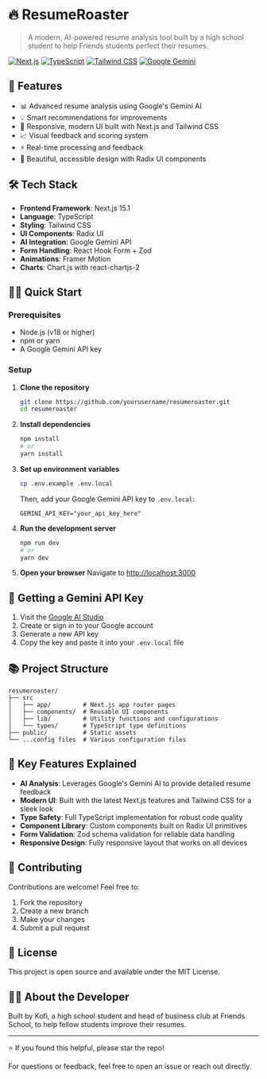 # 🔥 ResumeRoaster

> A modern, AI-powered resume analysis tool built by a high school student to help Friends students perfect their resumes.

[![Next.js](https://img.shields.io/badge/Next.js-15.1-black?style=flat-square&logo=next.js)](https://nextjs.org/)
[![TypeScript](https://img.shields.io/badge/TypeScript-5.0-blue?style=flat-square&logo=typescript)](https://www.typescriptlang.org/)
[![Tailwind CSS](https://img.shields.io/badge/Tailwind-3.4-38B2AC?style=flat-square&logo=tailwind-css)](https://tailwindcss.com/)
[![Google Gemini](https://img.shields.io/badge/AI-Google_Gemini-blue?style=flat-square)](https://deepmind.google/technologies/gemini/)

## 🚀 Features

- 📊 Advanced resume analysis using Google's Gemini AI
- 💡 Smart recommendations for improvements
- 📱 Responsive, modern UI built with Next.js and Tailwind CSS
- 📈 Visual feedback and scoring system
- ⚡️ Real-time processing and feedback
- 🎨 Beautiful, accessible design with Radix UI components

## 🛠 Tech Stack

- **Frontend Framework**: Next.js 15.1
- **Language**: TypeScript
- **Styling**: Tailwind CSS
- **UI Components**: Radix UI
- **AI Integration**: Google Gemini API
- **Form Handling**: React Hook Form + Zod
- **Animations**: Framer Motion
- **Charts**: Chart.js with react-chartjs-2

## 🏃‍♂️ Quick Start

### Prerequisites

- Node.js (v18 or higher)
- npm or yarn
- A Google Gemini API key

### Setup

1. **Clone the repository**
   ```bash
   git clone https://github.com/yourusername/resumeroaster.git
   cd resumeroaster
   ```

2. **Install dependencies**
   ```bash
   npm install
   # or
   yarn install
   ```

3. **Set up environment variables**
   ```bash
   cp .env.example .env.local
   ```
   Then, add your Google Gemini API key to `.env.local`:
   ```
   GEMINI_API_KEY="your_api_key_here"
   ```

4. **Run the development server**
   ```bash
   npm run dev
   # or
   yarn dev
   ```

5. **Open your browser**
   Navigate to [http://localhost:3000](http://localhost:3000)

## 🔑 Getting a Gemini API Key

1. Visit the [Google AI Studio](https://aistudio.google.com)
2. Create or sign in to your Google account
3. Generate a new API key
4. Copy the key and paste it into your `.env.local` file

## 📚 Project Structure

```
resumeroaster/
├── src
│   ├── app/         # Next.js app router pages
│   ├── components/  # Reusable UI components
│   ├── lib/         # Utility functions and configurations
│   └── types/       # TypeScript type definitions
├── public/          # Static assets
└── ...config files  # Various configuration files
```

## 🧪 Key Features Explained

- **AI Analysis**: Leverages Google's Gemini AI to provide detailed resume feedback
- **Modern UI**: Built with the latest Next.js features and Tailwind CSS for a sleek look
- **Type Safety**: Full TypeScript implementation for robust code quality
- **Component Library**: Custom components built on Radix UI primitives
- **Form Validation**: Zod schema validation for reliable data handling
- **Responsive Design**: Fully responsive layout that works on all devices

## 🤝 Contributing

Contributions are welcome! Feel free to:
1. Fork the repository
2. Create a new branch
3. Make your changes
4. Submit a pull request

## 📝 License

This project is open source and available under the MIT License.

## 🙋‍♂️ About the Developer

Built by Kofi, a high school student and head of business club at Friends School, to help fellow students improve their resumes.

---

⭐️ If you found this helpful, please star the repo!

For questions or feedback, feel free to open an issue or reach out directly.
